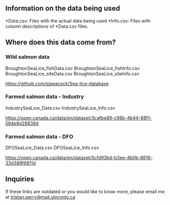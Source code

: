 ## Information on the data being used

*Data.csv: Files with the actual data being used
*Info.csv: Files with column descriptions of *Data.csv files. 

## Where does this data come from? 

### Wild salmon data
BroughtonSeaLice_fishData.csv
BroughtonSeaLice_fishInfo.csv
BroughtonSeaLice_siteData.csv
BroughtonSeaLice_siteInfo.csv

https://github.com/sjpeacock/Sea-lice-database

### Farmed salmon data - Industry
IndustrySeaLice_Data.csv
IndustrySeaLice_Info.csv

https://open.canada.ca/data/en/dataset/3cafbe89-c98b-4b44-88f1-594e8d28838d

### Farmed salmon data - DFO
DFOSeaLice_Data.csv
DFOSeaLice_Info.csv

https://open.canada.ca/data/en/dataset/5cfd93bd-b3ee-4b0b-8816-33d388f6811d

## Inquiries
If these links are outdated or you would like to know more, please email me at tristan.garry@mail.utoronto.ca


